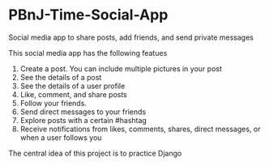 # PBnJ-Time-Social-App
Social media app to share posts, add friends, and send private messages 


This social media app has the following featues 
1) Create a post. You can include multiple pictures in your post
2) See the details of a post 
3) See the details of a user profile 
4) Like, comment, and share posts
5) Follow your friends. 
6) Send direct messages to your friends 
7) Explore posts with a certain #hashtag 
8) Receive notifications from likes, comments, shares, direct messages, or when a user follows you 

The central idea of this project is to practice Django 
